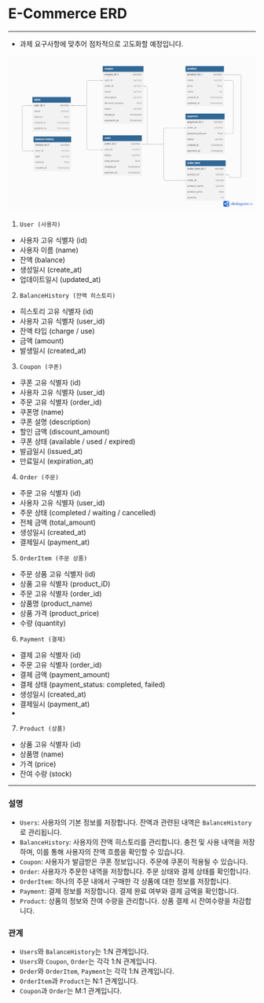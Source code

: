 # E-Commerce ERD

---
- 과제 요구사항에 맞추어 점차적으로 고도화할 예정입니다.

![](ERD.png)

1. `User (사용자)`
- 사용자 고유 식별자 (id)
- 사용자 이름 (name)
- 잔액 (balance)
- 생성일시 (create_at)
- 업데이트일시 (updated_at)

2. `BalanceHistory (잔액 히스토리)`
- 히스토리 고유 식별자 (id)
- 사용자 고유 식별자 (user_id)
- 잔액 타입 (charge / use)
- 금액 (amount)
- 발생일시 (created_at)

3. `Coupon (쿠폰)`
- 쿠폰 고유 식별자 (id)
- 사용자 고유 식별자 (user_id)
- 주문 고유 식별자 (order_id)
- 쿠폰명 (name)
- 쿠폰 설명 (description)
- 할인 금액 (discount_amount)
- 쿠폰 상태 (available / used / expired)
- 발급일시 (issued_at)
- 만료일시 (expiration_at)

4. `Order (주문)`
- 주문 고유 식별자 (id)
- 사용자 고유 식별자 (user_id)
- 주문 상태 (completed / waiting / cancelled)
- 전체 금액 (total_amount)
- 생성일시 (created_at)
- 결제일시 (payment_at)

5. `OrderItem (주문 상품)`
- 주문 상품 고유 식별자 (id)
- 상품 고유 식별자 (product_iD)
- 주문 고유 식별자 (order_id)
- 상품명 (product_name)
- 상품 가격 (product_price)
- 수량 (quantity)

6. `Payment (결제)`
- 결제 고유 식별자 (id)
- 주문 고유 식별자 (order_id)
- 결제 금액 (payment_amount)
- 결제 상태 (payment_status: completed, failed)
- 생성일시 (created_at)
- 결제일시 (payment_at)
- 
7. `Product (상품)`
- 상품 고유 식별자 (id)
- 상품명 (name)
- 가격 (price)
- 잔여 수량 (stock)

---
### 설명
- `Users`: 사용자의 기본 정보를 저장합니다. 잔액과 관련된 내역은 `BalanceHistory` 로 관리됩니다.
- `BalanceHistory`: 사용자의 잔액 히스토리를 관리합니다. 충전 및 사용 내역을 저장하며, 이를 통해 사용자의 잔액 흐름을 확인할 수 있습니다.
- `Coupon`: 사용자가 발급받은 쿠폰 정보입니다. 주문에 쿠폰이 적용될 수 있습니다.
- `Order`: 사용자가 주문한 내역을 저장합니다. 주문 상태와 결제 상태를 확인합니다.
- `OrderItem`: 하나의 주문 내에서 구매한 각 상품에 대한 정보를 저장합니다.
- `Payment`: 결제 정보를 저장합니다. 결제 완료 여부와 결제 금액을 확인합니다.
- `Product`: 상품의 정보와 잔여 수량을 관리합니다. 상품 결제 시 잔여수량을 차감합니다.

### 관계
- `Users`와 `BalanceHistory`는 1:N 관계입니다.
- `Users`와 `Coupon`, `Order`는 각각 1:N 관계입니다.
- `Order`와 `OrderItem`, `Payment`는 각각 1:N 관계입니다.
- `OrderItem`과 `Product`는 N:1 관계입니다.
- `Coupon`과 `Order`는 M:1 관계입니다.